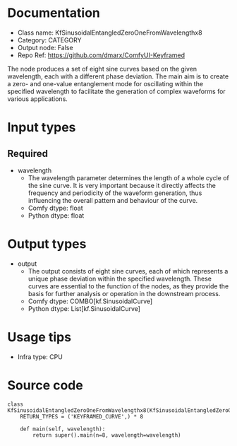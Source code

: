 # Documentation
- Class name: KfSinusoidalEntangledZeroOneFromWavelengthx8
- Category: CATEGORY
- Output node: False
- Repo Ref: https://github.com/dmarx/ComfyUI-Keyframed

The node produces a set of eight sine curves based on the given wavelength, each with a different phase deviation. The main aim is to create a zero- and one-value entanglement mode for oscillating within the specified wavelength to facilitate the generation of complex waveforms for various applications.

# Input types
## Required
- wavelength
    - The wavelength parameter determines the length of a whole cycle of the sine curve. It is very important because it directly affects the frequency and periodicity of the waveform generation, thus influencing the overall pattern and behaviour of the curve.
    - Comfy dtype: float
    - Python dtype: float

# Output types
- output
    - The output consists of eight sine curves, each of which represents a unique phase deviation within the specified wavelength. These curves are essential to the function of the nodes, as they provide the basis for further analysis or operation in the downstream process.
    - Comfy dtype: COMBO[kf.SinusoidalCurve]
    - Python dtype: List[kf.SinusoidalCurve]

# Usage tips
- Infra type: CPU

# Source code
```
class KfSinusoidalEntangledZeroOneFromWavelengthx8(KfSinusoidalEntangledZeroOneFromWavelength):
    RETURN_TYPES = ('KEYFRAMED_CURVE',) * 8

    def main(self, wavelength):
        return super().main(n=8, wavelength=wavelength)
```